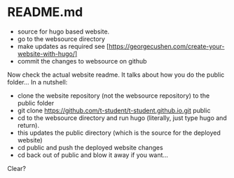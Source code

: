 # README.md

- source for hugo based website. 
- go to the websource directory
- make updates as required see [https://georgecushen.com/create-your-website-with-hugo/]
- commit the changes to websource on github


Now check the actual website readme. It talks about how you do the public folder...
In a nutshell:

- clone the website repository (not the websource repository) to the public folder
- git clone https://github.com/t-student/t-student.github.io.git public
- cd to the websource directory and run hugo (literally, just type hugo and return).
- this updates the public directory (which is the source for the deployed website)
- cd public and push the deployed website changes
- cd back out of public and blow it away if you want...

Clear?
